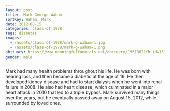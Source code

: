 ```yaml
---
layout: post
title:  Mark George Waham
sortKey: Waham, Mark
date: 2012-08-15
categories: class-of-1978
tags: diabetes
images:
  - /assets/class-of-1978/mark-g-waham-1.jpg
  - /assets/class-of-1978/mark-g-waham-1.png
obituary: https://www.meaningfulfunerals.net/obituary/1561362?fh_id=13141
gender: male
---
```

Mark had many health problems throughout his life. He was born with hearing loss, and then became a diabetic at the age of 19. He then developed kidney disease and had to start dialysis when he went into renal failure in 2008. He also had heart disease, which culminated in a major heart attack in 2010 that led to a triple bypass. Mark survived many things over the years, but he eventually passed away on August 15, 2012, while surrounded by loved ones.
